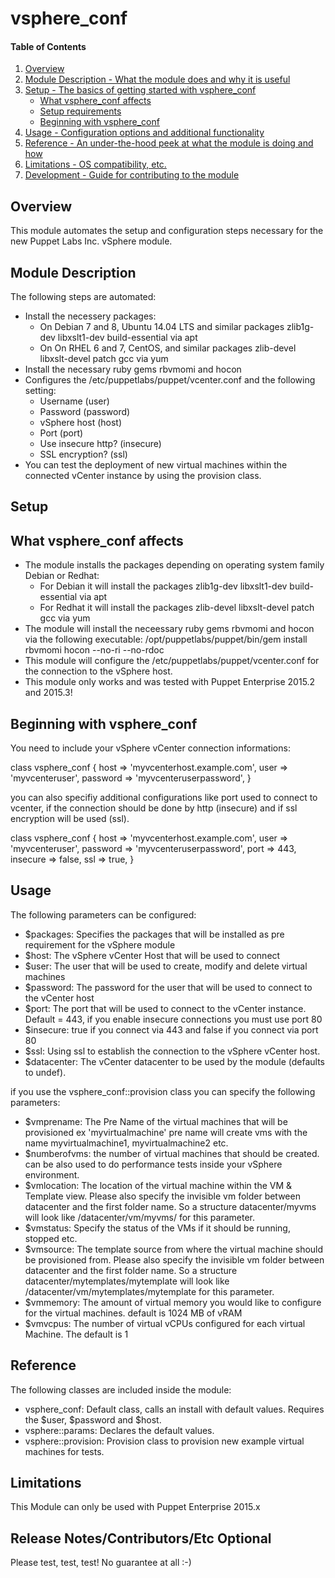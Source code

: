 # vsphere_conf

#### Table of Contents

1. [Overview](#overview)
2. [Module Description - What the module does and why it is useful](#module-description)
3. [Setup - The basics of getting started with vsphere_conf](#setup)
    * [What vsphere_conf affects](#what-vsphere_conf-affects)
    * [Setup requirements](#setup-requirements)
    * [Beginning with vsphere_conf](#beginning-with-vsphere_conf)
4. [Usage - Configuration options and additional functionality](#usage)
5. [Reference - An under-the-hood peek at what the module is doing and how](#reference)
5. [Limitations - OS compatibility, etc.](#limitations)
6. [Development - Guide for contributing to the module](#development)

## Overview

This module automates the setup and configuration steps necessary for the new Puppet Labs Inc. vSphere module.

## Module Description

The following steps are automated:

- Install the necessery packages:
  - On Debian 7 and 8, Ubuntu 14.04 LTS and similar packages zlib1g-dev libxslt1-dev build-essential via apt
  - On On RHEL 6 and 7, CentOS, and similar packages zlib-devel libxslt-devel patch gcc via yum
- Install the necessary ruby gems rbvmomi and hocon
- Configures the /etc/puppetlabs/puppet/vcenter.conf and the following setting:
  - Username (user)
  - Password (password)
  - vSphere host (host)
  - Port (port)
  - Use insecure http? (insecure)
  - SSL encryption? (ssl)
- You can test the deployment of new virtual machines within the connected vCenter instance by using the provision class.

## Setup

## What vsphere_conf affects

* The module installs the packages depending on operating system family Debian or Redhat:
  - For Debian it will install the packages zlib1g-dev libxslt1-dev build-essential via apt
  - For Redhat it will install the packages zlib-devel libxslt-devel patch gcc via yum
* The module will install the neceessary ruby gems rbvmomi and hocon via the following executable:
  /opt/puppetlabs/puppet/bin/gem install rbvmomi hocon --no-ri --no-rdoc
* This module will configure the /etc/puppetlabs/puppet/vcenter.conf for the connection to the vSphere host.
* This module only works and was tested with Puppet Enterprise 2015.2 and 2015.3!

## Beginning with vsphere_conf

You need to include your vSphere vCenter connection informations:

class vsphere_conf {
 host => 'myvcenterhost.example.com',
 user => 'myvcenteruser',
 password => 'myvcenteruserpassword',
}

you can also specifiy additional configurations like port used to connect to vcenter, if the connection should be done by http (insecure) and if ssl encryption will be used (ssl).

class vsphere_conf {
 host => 'myvcenterhost.example.com',
 user => 'myvcenteruser',
 password => 'myvcenteruserpassword',
 port => 443,
 insecure => false,
 ssl => true,
}

## Usage

The following parameters can be configured:
- $packages: Specifies the packages that will be installed as pre requirement for the vSphere module
- $host: The vSphere vCenter Host that will be used to connect
- $user: The user that will be used to create, modify and delete virtual machines
- $password: The password for the user that will be used to connect to the vCenter host
- $port: The port that will be used to connect to the vCenter instance. Default = 443, if you enable insecure connections you must use port 80
- $insecure: true if you connect via 443 and false if you connect via port 80
- $ssl: Using ssl to establish the connection to the vSphere vCenter host.
- $datacenter: The vCenter datacenter to be used by the module (defaults to undef).

if you use the vsphere_conf::provision class you can specify the following parameters:

- $vmprename: The Pre Name of the virtual machines that will be provisioned ex 'myvirtualmachine' pre name will create vms with the name myvirtualmachine1, myvirtualmachine2 etc.
- $numberofvms: the number of virtual machines that should be created. can be also used to do performance tests inside your vSphere environment.
- $vmlocation: The location of the virtual machine within the VM & Template view. Please also specify the invisible vm folder between datacenter and the first folder name. So a structure datacenter/myvms will look like /datacenter/vm/myvms/ for this parameter.
- $vmstatus: Specify the status of the VMs if it should be running, stopped etc.
- $vmsource: The template source from where the virtual machine should be provisioned from. Please also specify the invisible vm folder between datacenter and the first folder name. So a structure datacenter/mytemplates/mytemplate will look like /datacenter/vm/mytemplates/mytemplate for this parameter.
- $vmmemory: The amount of virtual memory you would like to configure for the virtual machines. default is 1024 MB of vRAM
- $vmvcpus: The number of virtual vCPUs configured for each virtual Machine. The default is 1

## Reference

The following classes are included inside the module:
- vsphere_conf: Default class, calls an install with default values. Requires the $user, $password and $host.
- vsphere::params: Declares the default values.
- vsphere::provision: Provision class to provision new example virtual machines for tests.

## Limitations

This Module can only be used with Puppet Enterprise 2015.x

## Release Notes/Contributors/Etc **Optional**

Please test, test, test! No guarantee at all :-)
